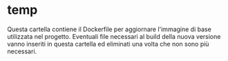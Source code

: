 # temp

Questa cartella contiene il Dockerfile per aggiornare l'immagine di base utilizzata nel progetto. Eventuali file necessari al build della nuova versione vanno inseriti in questa cartella ed eliminati una volta che non sono più necessari.